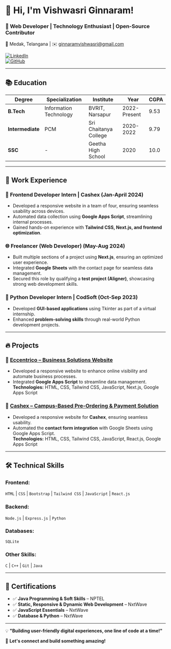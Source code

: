 # 👋 Hi, I'm Vishwasri Ginnaram!  
### 🚀 Web Developer | Technology Enthusiast | Open-Source Contributor

📍 Medak, Telangana | ✉️ ginnaramvishwasri@gmail.com

[![LinkedIn](https://img.shields.io/badge/LinkedIn-Connect-blue?style=for-the-badge&logo=linkedin)](https://www.linkedin.com/in/ginnaram-vishwasri-201399259/)  
[![GitHub](https://img.shields.io/badge/GitHub-Follow-black?style=for-the-badge&logo=github)](https://github.com/Vishwasriginnaram)  

---

## 📚 Education  
| Degree        | Specialization            | Institute             | Year          | CGPA  |
|--------------|--------------------------|-----------------------|--------------|-------|
| **B.Tech**   | Information Technology   | BVRIT, Narsapur       | 2022-Present | 9.53  |
| **Intermediate** | PCM                  | Sri Chaitanya College | 2020-2022    | 9.79  |
| **SSC**      | -                        | Geetha High School    | 2020         | 10.0  |

---

## 💼 Work Experience  

### 🚀 **Frontend Developer Intern | Cashex** (Jan-April 2024)  
- Developed a responsive website in a team of four, ensuring seamless usability across devices.  
- Automated data collection using **Google Apps Script**, streamlining internal processes.  
- Gained hands-on experience with **Tailwind CSS, Next.js, and frontend optimization**.  

### 🌐 **Freelancer (Web Developer)** (May-Aug 2024)  
- Built multiple sections of a project using **Next.js**, ensuring an optimized user experience.  
- Integrated **Google Sheets** with the contact page for seamless data management.  
- Secured this role by qualifying a **test project (Aligner)**, showcasing strong web development skills.  

### 🐍 **Python Developer Intern | CodSoft** (Oct-Sep 2023)  
- Developed **GUI-based applications** using Tkinter as part of a virtual internship.  
- Enhanced **problem-solving skills** through real-world Python development projects.  

---

## 🔥 Projects  

### 📌 [Eccentrico – Business Solutions Website](https://eccentrico.net/)  
- Developed a responsive website to enhance online visibility and automate business processes.  
- Integrated **Google Apps Script** to streamline data management.  
**Technologies:** HTML, CSS, Tailwind CSS, JavaScript, Next.js, Google Apps Script  

### 📌 [Cashex – Campus-Based Pre-Ordering & Payment Solution](https://cashex-website.vercel.app/)  
- Developed a responsive website for **Cashex**, ensuring seamless usability.  
- Automated the **contact form integration** with Google Sheets using Google Apps Script.  
**Technologies:** HTML, CSS, Tailwind CSS, JavaScript, React.js, Google Apps Script  

---

## 🛠️ Technical Skills  

### **Frontend:**  
`HTML` | `CSS` | `Bootstrap` | `Tailwind CSS` | `JavaScript` | `React.js`  

### **Backend:**  
`Node.js` | `Express.js` | `Python`  

### **Databases:**  
`SQLite`  

### **Other Skills:**  
`C` | `C++` | `Git` | `Java`  

---

## 📜 Certifications  

- ✅ **Java Programming & Soft Skills** – NPTEL  
- ✅ **Static, Responsive & Dynamic Web Development** – NxtWave  
- ✅ **JavaScript Essentials** – NxtWave  
- ✅ **Database & Python** – NxtWave  

---

💡 **"Building user-friendly digital experiences, one line of code at a time!"**  

🚀 **Let's connect and build something amazing!**  

